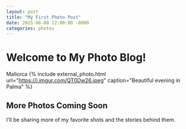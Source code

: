 ```yaml
---
layout: post
title: "My First Photo Post"
date: 2025-06-08 12:00:00 -0000
categories: photos
---
```


# Welcome to My Photo Blog!

Mallorca
{% include external_photo.html 
   url="https://i.imgur.com/QT0Dw26.jpeg" 
   caption="Beautiful evening in Palma" %}

## More Photos Coming Soon

I'll be sharing more of my favorite shots and the stories behind them.
